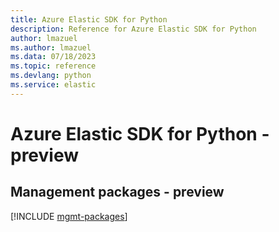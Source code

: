 ```yaml
---
title: Azure Elastic SDK for Python
description: Reference for Azure Elastic SDK for Python
author: lmazuel
ms.author: lmazuel
ms.data: 07/18/2023
ms.topic: reference
ms.devlang: python
ms.service: elastic
---
```

# Azure Elastic SDK for Python - preview

## Management packages - preview
[!INCLUDE [mgmt-packages](elastic-mgmt-index.md)]